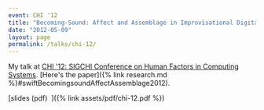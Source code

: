 ```yaml
---
event: CHI '12
title: "Becoming-Sound: Affect and Assemblage in Improvisational Digital Music Making"
date: "2012-05-09"
layout: page
permalink: /talks/chi-12/
---
```


My talk at [CHI '12: SIGCHI Conference on Human Factors in Computing
Systems](http://chi2012.acm.org). [Here's the paper]({% link
research.md %}#swiftBecomingsoundAffectAssemblage2012).

[slides (pdf)&nbsp;&nbsp;<i class="fas fa-chalkboard-teacher fa-2x"></i>]({% link assets/pdf/chi-12.pdf %})
